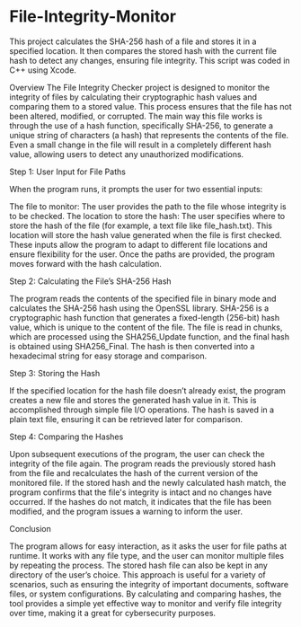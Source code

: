 # File-Integrity-Monitor
This project calculates the SHA-256 hash of a file and stores it in a specified location. It then compares the stored hash with the current file hash to detect any changes, ensuring file integrity. This script was coded in C++ using Xcode.

Overview
The File Integrity Checker project is designed to monitor the integrity of files by calculating their cryptographic hash values and comparing them to a stored value. This process ensures that the file has not been altered, modified, or corrupted. The main way this file works is through the use of a hash function, specifically SHA-256, to generate a unique string of characters (a hash) that represents the contents of the file. Even a small change in the file will result in a completely different hash value, allowing users to detect any unauthorized modifications.

Step 1: User Input for File Paths

When the program runs, it prompts the user for two essential inputs:

The file to monitor: The user provides the path to the file whose integrity is to be checked.
The location to store the hash: The user specifies where to store the hash of the file (for example, a text file like file_hash.txt). This location will store the hash value generated when the file is first checked.
These inputs allow the program to adapt to different file locations and ensure flexibility for the user. Once the paths are provided, the program moves forward with the hash calculation.

Step 2: Calculating the File’s SHA-256 Hash

The program reads the contents of the specified file in binary mode and calculates the SHA-256 hash using the OpenSSL library. SHA-256 is a cryptographic hash function that generates a fixed-length (256-bit) hash value, which is unique to the content of the file. The file is read in chunks, which are processed using the SHA256_Update function, and the final hash is obtained using SHA256_Final. The hash is then converted into a hexadecimal string for easy storage and comparison.

Step 3: Storing the Hash

If the specified location for the hash file doesn’t already exist, the program creates a new file and stores the generated hash value in it. This is accomplished through simple file I/O operations. The hash is saved in a plain text file, ensuring it can be retrieved later for comparison.

Step 4: Comparing the Hashes

Upon subsequent executions of the program, the user can check the integrity of the file again. The program reads the previously stored hash from the file and recalculates the hash of the current version of the monitored file. If the stored hash and the newly calculated hash match, the program confirms that the file's integrity is intact and no changes have occurred. If the hashes do not match, it indicates that the file has been modified, and the program issues a warning to inform the user.

Conclusion

The program allows for easy interaction, as it asks the user for file paths at runtime. It works with any file type, and the user can monitor multiple files by repeating the process. The stored hash file can also be kept in any directory of the user’s choice. This approach is useful for a variety of scenarios, such as ensuring the integrity of important documents, software files, or system configurations. By calculating and comparing hashes, the tool provides a simple yet effective way to monitor and verify file integrity over time, making it a great for cybersecurity purposes.
